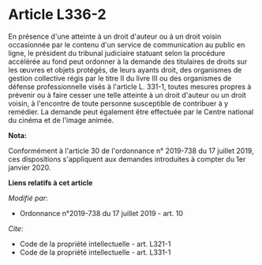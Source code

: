 # Article L336-2

En présence d'une atteinte à un droit d'auteur ou à un droit voisin occasionnée par le contenu d'un service de communication
au public en ligne, le président du tribunal judiciaire statuant selon la procédure accélérée au fond peut ordonner à la
demande des titulaires de droits sur les œuvres et objets protégés, de leurs ayants droit,  des organismes de gestion
collective régis par le titre II du livre III ou des organismes de défense professionnelle visés à l'article L. 331-1, toutes
mesures propres à prévenir ou à faire cesser une telle atteinte à un droit d'auteur ou un droit voisin, à l'encontre de toute
personne susceptible de contribuer à y remédier. La demande peut également être effectuée par le Centre national du cinéma et
de l'image animée.

**Nota:**

Conformément à l'article 30 de l'ordonnance n° 2019-738 du 17 juillet 2019, ces dispositions s'appliquent aux demandes
introduites à compter du 1er janvier 2020.

**Liens relatifs à cet article**

_Modifié par_:

  - Ordonnance n°2019-738 du 17 juillet 2019 - art. 10

_Cite_:

  - Code de la propriété intellectuelle - art. L321-1
  - Code de la propriété intellectuelle - art. L331-1
